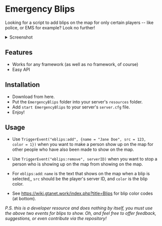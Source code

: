 # Emergency Blips

Looking for a script to add blips on the map for only certain players -- like police, or  EMS for example? Look no further!

<details>
<summary>Screenshot</summary>
<br>

![weaponsonback|690x388](https://i.imgur.com/IanbmUu.png)

(An example of a blip that shows for only certain specified players)

</details>

## Features

- Works for any framework (as well as no framework, of course)
- Easy API

## Installation

- Download from here.
- Put the ``EmergencyBlips`` folder into your server's ``resources`` folder.
- Add ``start EmergencyBlips`` to your server's ``server.cfg`` file.
- Enjoy!

## Usage

- Use ``TriggerEvent("eblips:add", {name = "Jane Doe", src = 123, color = 1})`` when you want to make a person show up on the map for other people who have also been made to show on the map.

- Use ``TriggerEvent("eblips:remove", serverID)`` when you want to stop a person who is showing up on the map from showing on the map.

- For ``eblips:add``: ``name`` is the text that shows on the map when a blip is selected,, ``src`` should be the player's server ID, and ``color`` is the blip color.

- See https://wiki.gtanet.work/index.php?title=Blips for blip color codes (at bottom).


*P.S. this is a developer resource and does nothing by itself, you must use the above two events for blips to show. Oh, and feel free to offer feedback, suggestions, or even contribute via the repository!*
